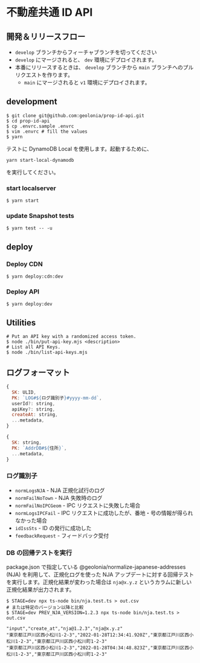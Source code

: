 #  不動産共通 ID API

## 開発＆リリースフロー

* `develop` ブランチからフィーチャブランチを切ってください
* `develop` にマージされると、 `dev` 環境にデプロイされます。
* 本番にリリースするときは、 `develop` ブランチから `main` ブランチへのプルリクエストを作ります。
  * `main` にマージされると `v1` 環境にデプロイされます。

## development

```shell
$ git clone git@github.com:geolonia/prop-id-api.git
$ cd prop-id-api
$ cp .envrc.sample .envrc
$ vim .envrc # fill the values
$ yarn
```

テストに DynamoDB Local を使用します。起動するために、

```
yarn start-local-dynamodb
```

を実行してください。

### start localserver

```shell
$ yarn start
```

### update Snapshot tests

```shell
$ yarn test -- -u
```

## deploy

### Deploy CDN

```shell
$ yarn deploy:cdn:dev
```

### Deploy API

```shell
$ yarn deploy:dev
```

## Utilities

```shell
# Put an API key with a randomized access token.
$ node ./bin/put-api-key.mjs <description>
# List all API Keys.
$ node ./bin/list-api-keys.mjs
```

## ログフォーマット

```javascript
{
  SK: ULID,
  PK: `LOG#${ログ識別子}#yyyy-mm-dd`,
  userId?: string,
  apiKey?: string,
  createAt: string,
  ...metadata,
}
```

```javascript
{
  SK: string,
  PK: `AddrDB#${住所}`,
  ...metadata,
}
```


### ログ識別子

- `normLogsNJA` - NJA 正規化試行のログ
- `normFailNoTown` - NJA 失敗時のログ
- `normFailNoIPCGeom` - IPC リクエストに失敗した場合
- `normLogsIPCFail` -  IPC リクエストに成功したが、番地・号の情報が得られなかった場合
- `idIssSts` - ID の発行に成功した
- `feedbackRequest` - フィードバック受付

### DB の回帰テストを実行

package.json で指定している @geolonia/normalize-japanese-addresses (NJA) を利用して、正規化ログを使った NJA アップデートに対する回帰テストを実行します。正規化結果が変わった場合は `nja@x.y.z` というカラムに新しい正規化結果が出力されます。

```shell
$ STAGE=dev npx ts-node bin/nja.test.ts > out.csv
# または特定のバージョン以降と比較
$ STAGE=dev PREV_NJA_VERSION=1.2.3 npx ts-node bin/nja.test.ts > out.csv
```

```csv
"input","create_at","nja@1.2.3","nja@x.y.z"
"東京都江戸川区西小松川1-2-3","2022-01-28T12:34:41.920Z","東京都江戸川区西小松川1-2-3","東京都江戸川区西小松川町1-2-3"
"東京都江戸川区西小松川1-2-3","2022-01-28T04:34:48.823Z","東京都江戸川区西小松川1-2-3","東京都江戸川区西小松川町1-2-3"
```
